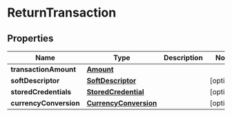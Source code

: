 

# ReturnTransaction

## Properties

Name | Type | Description | Notes
------------ | ------------- | ------------- | -------------
**transactionAmount** | [**Amount**](Amount.md) |  | 
**softDescriptor** | [**SoftDescriptor**](SoftDescriptor.md) |  |  [optional]
**storedCredentials** | [**StoredCredential**](StoredCredential.md) |  |  [optional]
**currencyConversion** | [**CurrencyConversion**](CurrencyConversion.md) |  |  [optional]



